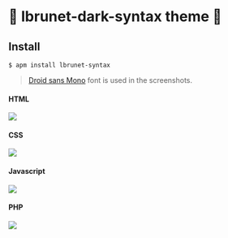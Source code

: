 # :art: lbrunet-dark-syntax theme :art:

## Install

```
$ apm install lbrunet-syntax
```

> [Droid sans Mono](https://www.fontsquirrel.com/fonts/droid-sans-mono) font is used in the screenshots.

#### HTML

![](http://i.imgur.com/nB1xFwc.png)

#### CSS

![](http://i.imgur.com/dNPkXFu.png)

#### Javascript

![](http://i.imgur.com/hYUrCQU.png)

#### PHP

![](http://i.imgur.com/nN9iCQi.png)
